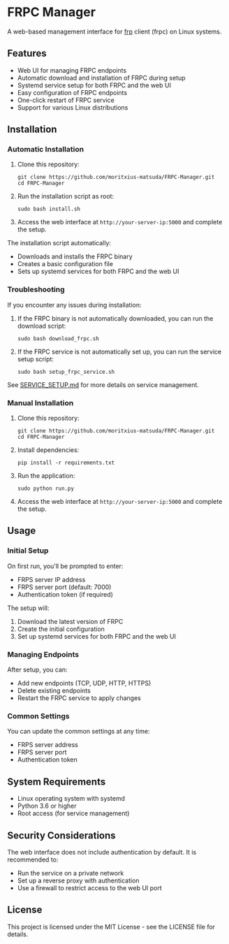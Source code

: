 # FRPC Manager

A web-based management interface for [frp](https://github.com/fatedier/frp) client (frpc) on Linux systems.

## Features

- Web UI for managing FRPC endpoints
- Automatic download and installation of FRPC during setup
- Systemd service setup for both FRPC and the web UI
- Easy configuration of FRPC endpoints
- One-click restart of FRPC service
- Support for various Linux distributions

## Installation

### Automatic Installation

1. Clone this repository:
   ```
   git clone https://github.com/moritxius-matsuda/FRPC-Manager.git
   cd FRPC-Manager
   ```

2. Run the installation script as root:
   ```
   sudo bash install.sh
   ```

3. Access the web interface at `http://your-server-ip:5000` and complete the setup.

The installation script automatically:
- Downloads and installs the FRPC binary
- Creates a basic configuration file
- Sets up systemd services for both FRPC and the web UI

### Troubleshooting

If you encounter any issues during installation:

1. If the FRPC binary is not automatically downloaded, you can run the download script:
   ```
   sudo bash download_frpc.sh
   ```

2. If the FRPC service is not automatically set up, you can run the service setup script:
   ```
   sudo bash setup_frpc_service.sh
   ```

See [SERVICE_SETUP.md](SERVICE_SETUP.md) for more details on service management.

### Manual Installation

1. Clone this repository:
   ```
   git clone https://github.com/moritxius-matsuda/FRPC-Manager.git
   cd FRPC-Manager
   ```

2. Install dependencies:
   ```
   pip install -r requirements.txt
   ```

3. Run the application:
   ```
   sudo python run.py
   ```

4. Access the web interface at `http://your-server-ip:5000` and complete the setup.

## Usage

### Initial Setup

On first run, you'll be prompted to enter:
- FRPS server IP address
- FRPS server port (default: 7000)
- Authentication token (if required)

The setup will:
1. Download the latest version of FRPC
2. Create the initial configuration
3. Set up systemd services for both FRPC and the web UI

### Managing Endpoints

After setup, you can:
- Add new endpoints (TCP, UDP, HTTP, HTTPS)
- Delete existing endpoints
- Restart the FRPC service to apply changes

### Common Settings

You can update the common settings at any time:
- FRPS server address
- FRPS server port
- Authentication token

## System Requirements

- Linux operating system with systemd
- Python 3.6 or higher
- Root access (for service management)

## Security Considerations

The web interface does not include authentication by default. It is recommended to:
- Run the service on a private network
- Set up a reverse proxy with authentication
- Use a firewall to restrict access to the web UI port

## License

This project is licensed under the MIT License - see the LICENSE file for details.